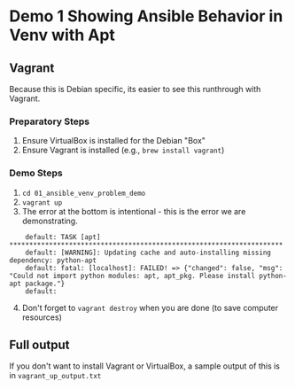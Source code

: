 # Demo 1 Showing Ansible Behavior in Venv with Apt

## Vagrant

Because this is Debian specific, its easier to see this runthrough with Vagrant.

### Preparatory Steps
1. Ensure VirtualBox is installed for the Debian "Box"
2. Ensure Vagrant is installed (e.g., `brew install vagrant`)

### Demo Steps
1. `cd 01_ansible_venv_problem_demo`
2. `vagrant up`
3. The error at the bottom is intentional - this is the error we are demonstrating.
```
    default: TASK [apt] *********************************************************************
    default: [WARNING]: Updating cache and auto-installing missing dependency: python-apt
    default: fatal: [localhost]: FAILED! => {"changed": false, "msg": "Could not import python modules: apt, apt_pkg. Please install python-apt package."}
    default:
```
4. Don't forget to `vagrant destroy` when you are done (to save computer resources)


## Full output

If you don't want to install Vagrant or VirtualBox, a sample output of this is in `vagrant_up_output.txt`
